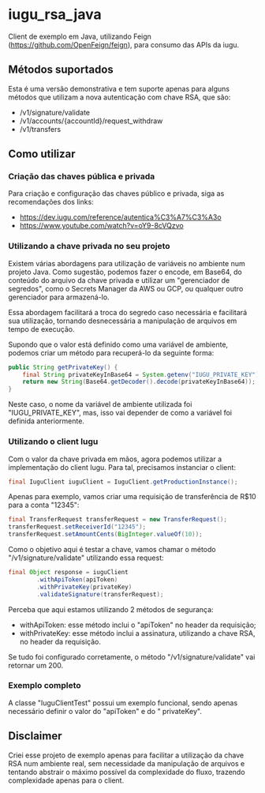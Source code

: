 # iugu_rsa_java

Client de exemplo em Java, utilizando Feign (https://github.com/OpenFeign/feign), para consumo das APIs da iugu.

## Métodos suportados

Esta é uma versão demonstrativa e tem suporte apenas para alguns métodos que utilizam a nova autenticação com chave RSA,
que são:

- /v1/signature/validate
- /v1/accounts/{accountId}/request_withdraw
- /v1/transfers

## Como utilizar

### Criação das chaves pública e privada

Para criação e configuração das chaves público e privada, siga as recomendações dos
links:

- https://dev.iugu.com/reference/autentica%C3%A7%C3%A3o
- https://www.youtube.com/watch?v=oY9-8cVQzvo

### Utilizando a chave privada no seu projeto

Existem várias abordagens para utilização de variáveis no ambiente num projeto Java. Como sugestão, podemos fazer
o encode, em Base64, do conteúdo do arquivo da chave privada e utilizar um "gerenciador de segredos", como
o Secrets Manager da AWS ou GCP, ou qualquer outro gerenciador para armazená-lo.

Essa abordagem facilitará a troca do segredo caso necessária e facilitará sua utilização, tornando desnecessária 
a manipulação de arquivos em tempo de execução.

Supondo que o valor está definido como uma variável de ambiente, podemos criar um método para recuperá-lo da seguinte
forma:

```java
public String getPrivateKey() {
	final String privateKeyInBase64 = System.getenv("IUGU_PRIVATE_KEY");
	return new String(Base64.getDecoder().decode(privateKeyInBase64));
}
```

Neste caso, o nome da variável de ambiente utilizada foi "IUGU_PRIVATE_KEY", mas, isso vai depender de como a variável
foi definida anteriormente.

### Utilizando o client Iugu

Com o valor da chave privada em mãos, agora podemos utilizar a implementação do client Iugu. Para tal, precisamos
instanciar o client:

```java
final IuguClient iuguClient = IuguClient.getProductionInstance();
```

Apenas para exemplo, vamos criar uma requisição de transferência de R$10 para a conta "12345":

```java
final TransferRequest transferRequest = new TransferRequest();
transferRequest.setReceiverId("12345");
transferRequest.setAmountCents(BigInteger.valueOf(10));
```

Como o objetivo aqui é testar a chave, vamos chamar o método "/v1/signature/validate" utilizando essa request:

```java
final Object response = iuguClient
		.withApiToken(apiToken)
		.withPrivateKey(privateKey)
		.validateSignature(transferRequest);
```

Perceba que aqui estamos utilizando 2 métodos de segurança:

- withApiToken: esse método inclui o "apiToken" no header da requisição;
- withPrivateKey: esse método inclui a assinatura, utilizando a chave RSA, no header da requisição.

Se tudo foi configurado corretamente, o método "/v1/signature/validate" vai retornar um 200.

### Exemplo completo

A classe "IuguClientTest" possui um exemplo funcional, sendo apenas necessário definir o valor do "apiToken" e do "
privateKey".

## Disclaimer

Criei esse projeto de exemplo apenas para facilitar a utilização da chave RSA num ambiente real, sem necessidade da
manipulação de arquivos e tentando abstrair o máximo possível da complexidade do fluxo, trazendo complexidade apenas
para o client.
